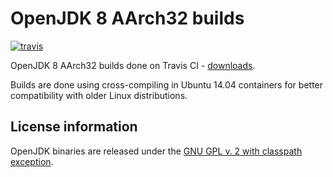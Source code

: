 OpenJDK 8 AArch32 builds
========================

[![travis](https://travis-ci.org/ojdkbuild/contrib_jdk8u-aarch32-ci.svg?branch=jdk8u275-b01-arch32-20201109)](https://travis-ci.org/ojdkbuild/contrib_jdk8u-aarch32-ci/builds)

OpenJDK 8 AArch32 builds done on Travis CI - [downloads](https://github.com/ojdkbuild/contrib_jdk8u-aarch32-ci/releases).

Builds are done using cross-compiling in Ubuntu 14.04 containers for better compatibility with older Linux distributions.

License information
-------------------

OpenJDK binaries are released under the [GNU GPL v. 2 with classpath exception](https://github.com/ojdkbuild/contrib_jdk8u-aarch32-ci/blob/master/LICENSE).

